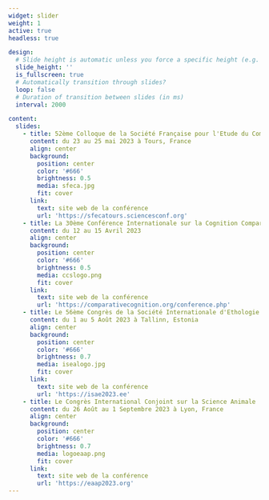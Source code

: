 ```yaml
---
widget: slider
weight: 1
active: true
headless: true

design:
  # Slide height is automatic unless you force a specific height (e.g. '400px')
  slide_height: ''
  is_fullscreen: true
  # Automatically transition through slides?
  loop: false
  # Duration of transition between slides (in ms)
  interval: 2000

content:
  slides:
    - title: 52ème Colloque de la Société Française pour l'Etude du Comportement
      content: du 23 au 25 mai 2023 à Tours, France
      align: center
      background:
        position: center
        color: '#666'
        brightness: 0.5
        media: sfeca.jpg
        fit: cover
      link:
        text: site web de la conférence
        url: 'https://sfecatours.sciencesconf.org'
    - title: La 30ème Conférence Internationale sur la Cognition Comparée
      content: du 12 au 15 Avril 2023
      align: center
      background:
        position: center
        color: '#666'
        brightness: 0.5
        media: ccslogo.png
        fit: cover
      link:
        text: site web de la conférence
        url: 'https://comparativecognition.org/conference.php'
    - title: Le 56ème Congrès de la Société Internationale d'Ethologie Appliquée
      content: du 1 au 5 Août 2023 à Tallinn, Estonia
      align: center
      background:
        position: center
        color: '#666'
        brightness: 0.7
        media: isealogo.jpg
        fit: cover
      link:
        text: site web de la conférence
        url: 'https://isae2023.ee'
    - title: Le Congrès International Conjoint sur la Science Animale
      content: du 26 Août au 1 Septembre 2023 à Lyon, France
      align: center
      background:
        position: center
        color: '#666'
        brightness: 0.7
        media: logoeaap.png
        fit: cover
      link:
        text: site web de la conférence
        url: 'https://eaap2023.org'
---
```

